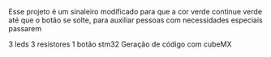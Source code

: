 Esse projeto é um sinaleiro modificado para que a cor verde continue verde até que o botão se solte, para auxiliar pessoas com necessidades especiais passarem

3 leds
3 resistores
1 botão
stm32 
Geração de código com cubeMX
